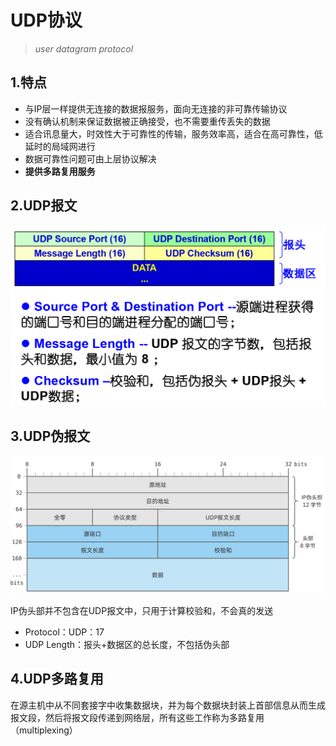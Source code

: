 # UDP协议

> *user datagram protocol* 



## 1.特点

* 与IP层一样提供无连接的数据报服务，面向无连接的非可靠传输协议
* 没有确认机制来保证数据被正确接受，也不需要重传丢失的数据
* 适合讯息量大，时效性大于可靠性的传输，服务效率高，适合在高可靠性，低延时的局域网进行
* 数据可靠性问题可由上层协议解决
* **提供多路复用服务**



## 2.UDP报文

![image-20240413231008786](.img/2.UDP协议.assets/image-20240413231008786.png)



## 3.UDP伪报文

![image-20240413231105177](.img/2.UDP协议.assets/image-20240413231105177.png)

IP伪头部并不包含在UDP报文中，只用于计算校验和，不会真的发送

* Protocol：UDP：17
* UDP Length：报头+数据区的总长度，不包括伪头部



## 4.UDP多路复用

在源主机中从不同套接字中收集数据块，并为每个数据块封装上首部信息从而生成报文段，然后将报文段传递到网络层，所有这些工作称为多路复用（multiplexing）